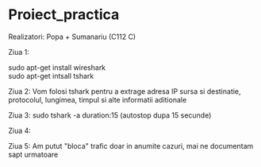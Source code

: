 # Proiect_practica
Realizatori: Popa + Sumanariu (C112 C)

Ziua 1: 

  sudo apt-get install wireshark  
  sudo apt-get intsall tshark 
  
Ziua 2:
Vom folosi tshark pentru a extrage adresa IP sursa si destinatie, protocolul, lungimea, timpul si alte informatii aditionale 

Ziua 3:
sudo tshark -a duration:15 (autostop dupa 15 secunde)

Ziua 4:


Ziua 5:
Am putut "bloca" trafic doar in anumite cazuri, mai ne documentam sapt urmatoare
